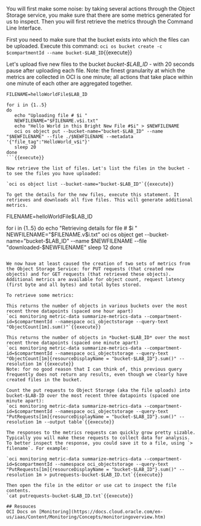 You will first make some noise: by taking several actions through the Object Storage service, you make sure that there are some metrics generated for us to inspect. Then you will first retrieve the metrics through the Command Line Interface.

First you need to make sure that the bucket exists into which the files can be uploaded. Execute this command:
`oci os bucket create -c $compartmentId --name bucket-$LAB_ID`{{execute}}

Let's upload five new files to the bucket *bucket-$LAB_ID* - with 20 seconds pause after uploading each file. Note: the finest granularity at which the metrics are collected in OCI is one minute; all actions that take place within one minute of each other are aggregated together.
```
FILENAME=helloWorldFile$LAB_ID

for i in {1..5}
do
   echo "Uploading file # $i "
   NEWFILENAME="$FILENAME.v$i.txt"
   echo "Hello World in this Bright New File #$i" > $NEWFILENAME
   oci os object put --bucket-name="bucket-$LAB_ID" --name "$NEWFILENAME" --file ./$NEWFILENAME --metadata '{"file_tag":"HelloWorld_v$i"}'
   sleep 20
done
```{{execute}}

Now retrieve the list of files. Let's list the files in the bucket - to see the files you have uploaded:

`oci os object list --bucket-name="bucket-$LAB_ID"`{{execute}}

To get the details for the new files, execute this statement. It retrieves and downloads all five files. This will generate additional metrics.
```
FILENAME=helloWorldFile$LAB_ID

for i in {1..5}
do
   echo "Retrieving details for file # $i "
   NEWFILENAME="$FILENAME.v$i.txt"
   oci os object get --bucket-name="bucket-$LAB_ID" --name $NEWFILENAME --file "downloaded-$NEWFILENAME"
   sleep 12
done
```{{execute}}

We now have at least caused the creation of two sets of metrics from the Object Storage Service: for PUT requests (that created new objects) and for GET requests (that retrieved these objects). Additional metrics are available for object count, request latency (first byte and all bytes) and total bytes stored.

To retrieve some metrics:

This returns the number of objects in various buckets over the most recent three datapoints (spaced one hour apart)
`oci monitoring metric-data summarize-metrics-data --compartment-id=$compartmentId --namespace oci_objectstorage --query-text "ObjectCount[1m].sum()"`{{execute}}

This returns the number of objects in *bucket-$LAB_ID* over the most recent three datapoints (spaced one minute apart)
`oci monitoring metric-data summarize-metrics-data --compartment-id=$compartmentId --namespace oci_objectstorage --query-text "ObjectCount[1m]{resourceDisplayName = "bucket-$LAB_ID"}.sum()" --resolution 1m`{{execute}}
Note: for no good reason that I can think of, this previous query frequently does not return any results, even though we clearly have created files in the bucket. 

Count the put requests to Object Storage (aka the file uploads) into bucket-$LAB-ID over the most recent three datapoints (spaced one minute apart):
`oci monitoring metric-data summarize-metrics-data --compartment-id=$compartmentId --namespace oci_objectstorage --query-text "PutRequests[1m]{resourceDisplayName = "bucket-$LAB_ID"}.sum()" --resolution 1m --output table`{{execute}}

The responses to the metrics requests can quickly grow pretty sizable. Typically you will make these requests to collect data for analysis. To better inspect the response, you could save it to a file, using `> filename`. For example:

`oci monitoring metric-data summarize-metrics-data --compartment-id=$compartmentId --namespace oci_objectstorage --query-text "PutRequests[1m]{resourceDisplayName = "bucket-$LAB_ID"}.sum()" --resolution 1m > putrequests-bucket-$LAB_ID.txt`{{execute}}

Then open the file in the editor or use cat to inspect the file contents.
`cat putrequests-bucket-$LAB_ID.txt`{{execute}}

## Resouces
OCI Docs on [Monitoring](https://docs.cloud.oracle.com/en-us/iaas/Content/Monitoring/Concepts/monitoringoverview.htm)
